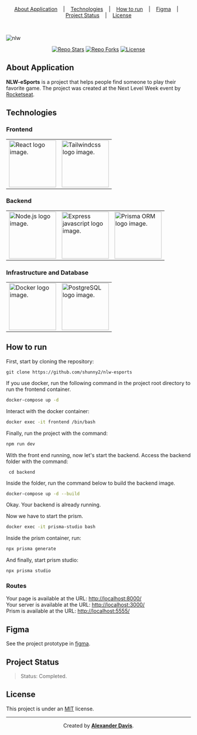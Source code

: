 <p align="center">
 <a href="#about-application">About Application</a>
 &nbsp;&nbsp;&nbsp;|&nbsp;&nbsp;&nbsp;
 <a href="#technologies">Technologies</a>
 &nbsp;&nbsp;&nbsp;|&nbsp;&nbsp;&nbsp;
 <a href="#how-to-run">How to run</a>
 &nbsp;&nbsp;&nbsp;|&nbsp;&nbsp;&nbsp;
 <a href="#figma">Figma</a>
 &nbsp;&nbsp;&nbsp;|&nbsp;&nbsp;&nbsp;
 <a href="#project-status">Project Status</a>
  &nbsp;&nbsp;&nbsp;|&nbsp;&nbsp;&nbsp;
 <a href="#license">License</a>
</p>

</br>

![nlw](https://user-images.githubusercontent.com/72872854/191334230-85eb3cf3-221d-4c82-8f46-a0a60fba16e7.png)

<p align="center">
 <a href="https://img.shields.io/github/stars/shunny2/nlw-esports?style=social"><img src="https://img.shields.io/github/stars/shunny2/nlw-esports?style=social" alt="Repo Stars"/></a>
 <a href="https://img.shields.io/github/forks/shunny2/nlw-esports?style=social"><img src="https://img.shields.io/github/forks/shunny2/nlw-esports?style=social" alt="Repo Forks"/></a>
 <a href="https://img.shields.io/github/license/shunny2/nlw-esports?style=social"><img src="https://img.shields.io/github/license/shunny2/nlw-esports?style=social" alt="License"/></a>
</p>

## About Application

<b>NLW-eSports</b> is a project that helps people find someone to play their favorite game. The project was created at the Next Level Week event by [Rocketseat](https://www.rocketseat.com.br/).

## Technologies

### Frontend

<table>
  <thead>
  </thead>
  <tbody>
    <td>
      <a href="https://reactjs.org/" title="React"><img width="128" height="128" src="https://cdn.worldvectorlogo.com/logos/react-2.svg" alt="React logo image." /></a>
    </td>
    <td>
      <a href="https://tailwindcss.com/" title="Tailwindcss"><img width="128" height="128" src="https://cdn.worldvectorlogo.com/logos/tailwindcss.svg" alt="Tailwindcss logo image." /></a>
    </td>
  </tbody>
</table>

### Backend

<table>
  <thead>
  </thead>
  <tbody>
    <td>
      <a href="https://nodejs.org/en/" title="NodeJS"><img width="128" height="128" src="https://cdn.worldvectorlogo.com/logos/nodejs-1.svg" alt="Node.js logo image." /></a>
    </td>
    <td>
      <a href="https://expressjs.com/" title="Express"><img width="128" height="128" src="https://cdn.worldvectorlogo.com/logos/express-109.svg" alt="Express javascript logo image." /></a>
    </td>
    <td>
      <a href="https://www.prisma.io/" title="Prisma ORM"><img width="128" height="128" src="https://cdn.worldvectorlogo.com/logos/prisma-2.svg" alt="Prisma ORM logo image." /></a>
    </td>
  </tbody>
</table>

### Infrastructure and Database

<table>
  <thead>
  </thead>
  <tbody>
    <td>
      <a href="https://www.docker.com/" title="Docker"><img width="128" height="128" src="https://cdn.worldvectorlogo.com/logos/docker-3.svg" alt="Docker logo image." /></a>
    </td>
    <td>
      <a href="https://www.postgresql.org/" title="PostgreSQL"><img width="128" height="128" src="https://cdn.worldvectorlogo.com/logos/postgresql.svg" alt="PostgreSQL logo image." /></a>
    </td>
  </tbody>
</table>

## How to run

First, start by cloning the repository:
```shell
git clone https://github.com/shunny2/nlw-esports
```

If you use docker, run the following command in the project root directory to run the frontend container.
```bash
docker-compose up -d
```

Interact with the docker container:
```bash
docker exec -it frontend /bin/bash
```

Finally, run the project with the command:
```bash
npm run dev
```

With the front end running, now let's start the backend. Access the backend folder with the command:
```shell
 cd backend
```

Inside the folder, run the command below to build the backend image.
```bash
docker-compose up -d --build
```

Okay. Your backend is already running.

Now we have to start the prism.

```bash
docker exec -it prisma-studio bash
```

Inside the prism container, run:
```bash
npx prisma generate
```

And finally, start prism studio:
```bash
npx prisma studio
```

### Routes

Your page is available at the URL: [http://localhost:8000/](http://localhost:8000/)\
Your server is available at the URL: [http://localhost:3000/](http://localhost:3000/)\
Prism is available at the URL: [http://localhost:5555/](http://localhost:5555/)

## Figma
See the project prototype in [figma](https://www.figma.com/file/wl7FuCQ0MmWvWEGp5wKqhk/NLW-eSports-(Community)?node-id=6%3A23).

## Project Status

> Status: Completed.

## License

This project is under an [MIT](https://opensource.org/licenses/MIT) license.

<hr></hr>

<p align="center">Created by <a href="https://github.com/shunny2"><b>Alexander Davis</b><a/>.</p>
